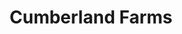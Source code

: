 ---
title: "Cumberland Farms"
url: /manchester/cumberland-farms-webster-street/
shop: Lebensmittel
---